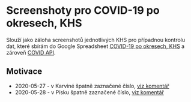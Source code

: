 # Screenshoty pro COVID-19 po okresech, KHS
Slouží jako záloha screenshotů jednotlivých KHS pro případnou kontrolu dat, které sbírám do Google Spreadsheet [COVID-19 po okresech, KHS](https://docs.google.com/spreadsheets/d/1FFEDhS6VMWon_AWkJrf8j3XxjZ4J6UI1B2lO3IW-EEc/edit?usp=sharing) a zároveň [COVID API](https://www.sablatura.info/covid/api/).

## Motivace

* 2020-05-27 - v Karviné špatně zaznačené číslo, [viz komentář](https://docs.google.com/spreadsheets/d/1FFEDhS6VMWon_AWkJrf8j3XxjZ4J6UI1B2lO3IW-EEc/edit?disco=AAAAJwymFHs)
* 2020-05-28 - v Písku špatně zaznačené číslo, [viz komentář](https://docs.google.com/spreadsheets/d/1FFEDhS6VMWon_AWkJrf8j3XxjZ4J6UI1B2lO3IW-EEc/edit?disco=AAAAJm8O6VM)
